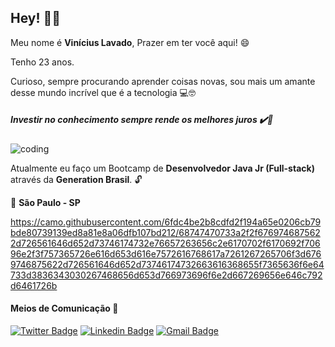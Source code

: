 ## Hey! ✋🏽


Meu nome é **Vinícius Lavado**, Prazer em ter você aqui! 😄


Tenho 23 anos.




Curioso, sempre procurando aprender coisas novas, sou mais um amante desse mundo incrível que é a tecnologia 💻🤓
  
##### Investir no conhecimento sempre rende os melhores juros  ✔️🧠



![coding](https://media.giphy.com/media/TRklv98Fvo0Tu/giphy.gif)


Atualmente eu faço um Bootcamp de **Desenvolvedor Java Jr (Full-stack)** através da **Generation Brasil**. 🔓




📍 **São Paulo - SP**



https://camo.githubusercontent.com/6fdc4be2b8cdfd2f194a65e0206cb79bde80739139ed8a81e8a06dfb107bd212/68747470733a2f2f6769746875622d726561646d652d73746174732e76657263656c2e6170702f6170692f70696e2f3f757365726e616d653d616e7572616768617a7261267265706f3d6769746875622d726561646d652d73746174732663616368655f7365636f6e64733d3836343030267468656d653d766973696f6e2d667269656e646c792d6461726b


#### Meios de Comunicação 📲

[![Twitter Badge](https://img.shields.io/badge/-@viniciuslavadox-6633cc?style=flat-square&labelColor=6633cc&logo=twitter&logoColor=white&link=https://twitter.com/viniciuslavadox)](https://twitter.com/viniciuslavadox) 
[![Linkedin Badge](https://img.shields.io/badge/-Vinícius%20Lavado-6633cc?style=flat-square&logo=Linkedin&logoColor=white&link=https://www.linkedin.com/in/viniciuslavado8/)](https://www.linkedin.com/in/viniciuslavado8/) 
[![Gmail Badge](https://img.shields.io/badge/-viniciuslavsilva@gmail.com-6633cc?style=flat-square&logo=Gmail&logoColor=white&link=mailto:viniciuslavsilva)](mailto:viniciuslavsilva@gmail.com)
